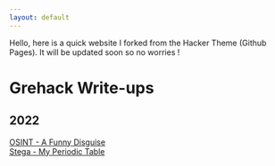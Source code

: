 ```yaml
---
layout: default
---
```


Hello, here is a quick website I forked from the Hacker Theme (Github Pages).
It will be updated soon so no worries !

# Grehack Write-ups

## 2022

[OSINT - A Funny Disguise](ctf/grehack/funny_disguise.md)<br>
[Stega - My Periodic Table](ctf/grehack/periodic_table.md)
